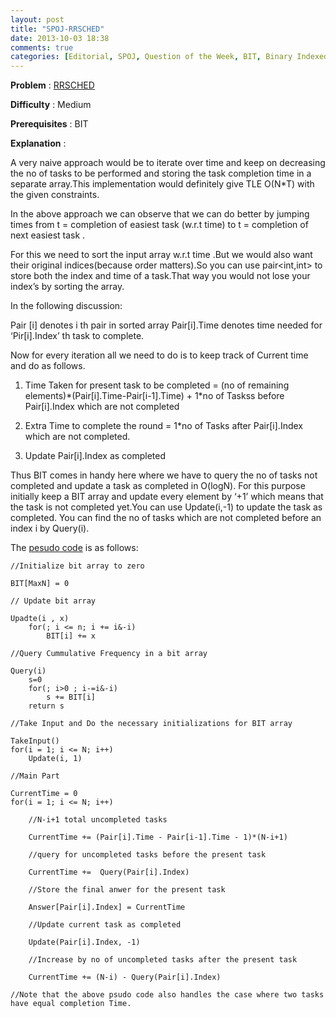 ```yaml
---
layout: post
title: "SPOJ-RRSCHED"
date: 2013-10-03 18:38
comments: true
categories: [Editorial, SPOJ, Question of the Week, BIT, Binary Indexed Tree]
---
```

**Problem** : [RRSCHED](http://www.spoj.com/problems/RRSCHED/)

**Difficulty** : Medium

**Prerequisites** : BIT

**Explanation** : 

A very naive approach would be to iterate over time and keep on decreasing the no of tasks to be performed and storing the task completion time in a separate array.This implementation would definitely give TLE  O(N*T) with the given constraints.
	
In the above approach we can observe that we can do better by jumping times from t = completion of easiest task (w.r.t time) to t = completion of next easiest task . 

For this we need to sort the input array w.r.t time .But we would also want their original indices(because order matters).So you can use pair<int,int>  to store both the index and time  of a task.That way you would not lose your index’s by sorting the array.

In the following discussion:

Pair [i] denotes i th pair in sorted array
Pair[i].Time denotes time needed for ‘Pir[i].Index’ th task to complete.
 
Now for every iteration all we need to do is to keep track of  Current time and do as follows.

1. Time Taken for present task to be completed
	= 	(no of remaining elements)\*(Pair[i].Time-Pair[i-1].Time) +
 		1*no of Taskss before Pair[i].Index which are not completed

2. Extra Time to complete the  round
	= 1\*no of Tasks after Pair[i].Index which are not completed.

3. Update Pair[i].Index as completed

Thus BIT comes in handy here where we have to query the no of tasks not completed and update a task as completed in O(logN). For this purpose initially keep a BIT array and update every element by ‘+1’ which means that the task is not completed yet.You can use Update(i,-1) to update the task as completed. You can find the no of tasks which are not completed  before an index i by Query(i).

The [pesudo code](http://code.hackerearth.com/d8db76J) is as follows:


	//Initialize bit array to zero 
	
	BIT[MaxN] = 0

	// Update bit array 
	
	Upadte(i , x)
    	for(; i <= n; i += i&-i)
        	BIT[i] += x
	
	//Query Cummulative Frequency in a bit array 

	Query(i)
    	s=0
    	for(; i>0 ; i-=i&-i)
        	s += BIT[i]
    	return s

	//Take Input and Do the necessary initializations for BIT array
	
	TakeInput()
	for(i = 1; i <= N; i++)
    	Update(i, 1)
    
	//Main Part
	
	CurrentTime = 0
	for(i = 1; i <= N; i++)
    
    	//N-i+1 total uncompleted tasks
    	
    	CurrentTime += (Pair[i].Time - Pair[i-1].Time - 1)*(N-i+1)
    	
    	//query for uncompleted tasks before the present task
    	
    	CurrentTime +=  Query(Pair[i].Index)
    	
    	//Store the final anwer for the present task
    	
    	Answer[Pair[i].Index] = CurrentTime
    	
    	//Update current task as completed
    	
    	Update(Pair[i].Index, -1)
    	
    	//Increase by no of uncompleted tasks after the present task
    	
    	CurrentTime += (N-i) - Query(Pair[i].Index)

	//Note that the above psudo code also handles the case where two tasks have equal completion Time.
 

